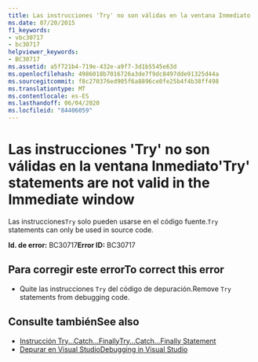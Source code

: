 ```yaml
---
title: Las instrucciones 'Try' no son válidas en la ventana Inmediato
ms.date: 07/20/2015
f1_keywords:
- vbc30717
- bc30717
helpviewer_keywords:
- BC30717
ms.assetid: a5f721b4-719e-432e-a9f7-3d1b5545e63d
ms.openlocfilehash: 4986018b7016726a3de7f9dc8497dde91325d44a
ms.sourcegitcommit: f8c270376ed905f6a8896ce0fe25b4f4b38ff498
ms.translationtype: MT
ms.contentlocale: es-ES
ms.lasthandoff: 06/04/2020
ms.locfileid: "84406059"
---
```

# <a name="try-statements-are-not-valid-in-the-immediate-window"></a><span data-ttu-id="4d4aa-102">Las instrucciones 'Try' no son válidas en la ventana Inmediato</span><span class="sxs-lookup"><span data-stu-id="4d4aa-102">'Try' statements are not valid in the Immediate window</span></span>
<span data-ttu-id="4d4aa-103">Las instrucciones`Try` solo pueden usarse en el código fuente.</span><span class="sxs-lookup"><span data-stu-id="4d4aa-103">`Try` statements can only be used in source code.</span></span>  
  
 <span data-ttu-id="4d4aa-104">**Id. de error:** BC30717</span><span class="sxs-lookup"><span data-stu-id="4d4aa-104">**Error ID:** BC30717</span></span>  
  
## <a name="to-correct-this-error"></a><span data-ttu-id="4d4aa-105">Para corregir este error</span><span class="sxs-lookup"><span data-stu-id="4d4aa-105">To correct this error</span></span>  
  
- <span data-ttu-id="4d4aa-106">Quite las instrucciones `Try` del código de depuración.</span><span class="sxs-lookup"><span data-stu-id="4d4aa-106">Remove `Try` statements from debugging code.</span></span>  
  
## <a name="see-also"></a><span data-ttu-id="4d4aa-107">Consulte también</span><span class="sxs-lookup"><span data-stu-id="4d4aa-107">See also</span></span>

- [<span data-ttu-id="4d4aa-108">Instrucción Try...Catch...Finally</span><span class="sxs-lookup"><span data-stu-id="4d4aa-108">Try...Catch...Finally Statement</span></span>](../language-reference/statements/try-catch-finally-statement.md)
- [<span data-ttu-id="4d4aa-109">Depurar en Visual Studio</span><span class="sxs-lookup"><span data-stu-id="4d4aa-109">Debugging in Visual Studio</span></span>](/visualstudio/debugger/debugger-feature-tour)
